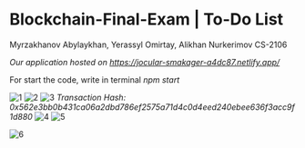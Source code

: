 # Blockchain-Final-Exam | To-Do List
Myrzakhanov Abylaykhan, Yerassyl Omirtay, Alikhan Nurkerimov CS-2106

*Our application hosted on https://jocular-smakager-a4dc87.netlify.app/*

For start the code, write in terminal *npm start*

![1](https://github.com/Futur1stXD/Blockchain-Final-Exam/assets/126179639/f69009cd-3338-46bb-9e1f-581f8b90803c)
![2](https://github.com/Futur1stXD/Blockchain-Final-Exam/assets/126179639/1bc56d64-c886-41ef-bb61-25b0f5179579)
![3](https://github.com/Futur1stXD/Blockchain-Final-Exam/assets/126179639/afa3bfbb-7640-479f-a54a-cdad73715bee)
*Transaction Hash: 0x562e3bb0b431ca06a2dbd786ef2575a71d4c0d4eed240ebee636f3acc9f1d880*
![4](https://github.com/Futur1stXD/Blockchain-Final-Exam/assets/126179639/cf3999fd-088f-4263-90b3-d97a516c3d24)
![5](https://github.com/Futur1stXD/Blockchain-Final-Exam/assets/126179639/d8d683e3-7887-4735-be47-cbab81fe5a2a)

![6](https://github.com/Futur1stXD/Blockchain-Final-Exam/assets/126179639/e5fa75a9-4ad8-4a30-b362-cfd70ece3df1)
